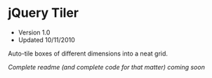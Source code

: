 # jQuery Tiler

 - Version 1.0
 - Updated 10/11/2010

Auto-tile boxes of different dimensions into a neat grid.

_Complete readme (and complete code for that matter) coming soon_
